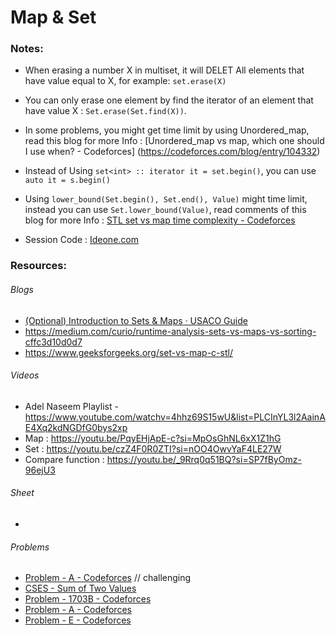 # Map & Set


### Notes:
 - When erasing a number X in multiset, it will DELET All elements that have value equal to X, for example: `set.erase(X)`
 
 - You can only erase one element by find the iterator of an element that have value X : `Set.erase(Set.find(X))`. 
 
 - In some problems, you might get time limit by using Unordered_map, read this blog for more Info : [Unordered_map vs map, which one should I use when? - Codeforces]
 (https://codeforces.com/blog/entry/104332)  
 - Instead of Using `set<int> :: iterator it = set.begin()`, you can use `auto it = s.begin()` 
 
 - Using `lower_bound(Set.begin(), Set.end(), Value)` might time limit, instead you can use `Set.lower_bound(Value)`, read comments of this blog for more Info : [STL set vs map time complexity - Codeforces](https://codeforces.com/blog/entry/22074)
 
 - Session Code : [ Ideone.com](https://ideone.com/14nswp)
 
### Resources:

###### Blogs
 - [(Optional) Introduction to Sets & Maps · USACO Guide](https://usaco.guide/bronze/intro-sets?lang=cpp)
 -  https://medium.com/curio/runtime-analysis-sets-vs-maps-vs-sorting-cffc3d10d0d7
 -  https://www.geeksforgeeks.org/set-vs-map-c-stl/
###### Videos
- Adel Naseem Playlist - https://www.youtube.com/watchv=4hhz69S15wU&list=PLCInYL3l2AainAE4Xq2kdNGDfG0bys2xp
-  Map : https://youtu.be/PqyEHjApE-c?si=MpOsGhNL6xX1Z1hG
-  Set : https://youtu.be/czZ4F0R0ZTI?si=nOO4OwvYaF4LE27W
-  Compare function : https://youtu.be/_9Rrq0q51BQ?si=SP7fByOmz-96ejU3
###### Sheet
- 
###### Problems
- [Problem - A - Codeforces](https://codeforces.com/contest/2/problem/A) // challenging
- [CSES - Sum of Two Values](https://cses.fi/problemset/task/1640)
- [Problem - 1703B - Codeforces](https://codeforces.com/problemset/problem/1703/B)
- [Problem - A - Codeforces](https://codeforces.com/group/cH1gNFjW0S/contest/345146/problem/A)
- [Problem - E - Codeforces](https://codeforces.com/group/cH1gNFjW0S/contest/345146/problem/E)
